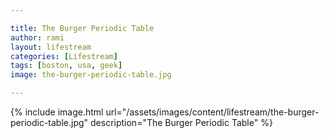 ```yaml
---

title: The Burger Periodic Table
author: rami
layout: lifestream 
categories: [Lifestream]
tags: [boston, usa, geek]
image: the-burger-periodic-table.jpg

---
```


{% include image.html url="/assets/images/content/lifestream/the-burger-periodic-table.jpg" description="The Burger Periodic Table" %}
